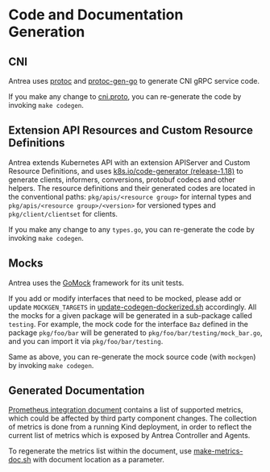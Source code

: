 # Code and Documentation Generation

## CNI

Antrea uses [protoc](https://github.com/protocolbuffers/protobuf) and [protoc-gen-go](
https://github.com/golang/protobuf) to generate CNI gRPC service code. 

If you make any change to [cni.proto](/pkg/apis/cni/v1beta1/cni.proto), you can
re-generate the code by invoking `make codegen`.

## Extension API Resources and Custom Resource Definitions

Antrea extends Kubernetes API with an extension APIServer and Custom Resource Definitions, and uses
[k8s.io/code-generator (release-1.18)](https://github.com/kubernetes/code-generator/tree/release-1.18) to generate
clients, informers, conversions, protobuf codecs and other helpers. The resource definitions and their generated codes
are located in the conventional paths: `pkg/apis/<resource group>` for internal types and
`pkg/apis/<resource group>/<version>` for versioned types and `pkg/client/clientset` for clients.

If you make any change to any `types.go`, you can re-generate the code by invoking `make codegen`.

## Mocks

Antrea uses the [GoMock](https://github.com/golang/mock) framework for its unit tests.

If you add or modify interfaces that need to be mocked, please add or update `MOCKGEN_TARGETS` in
[update-codegen-dockerized.sh](/hack/update-codegen-dockerized.sh) accordingly. All the mocks for a given package will be
generated in a sub-package called `testing`. For example, the mock code for the interface `Baz` defined in the package
`pkg/foo/bar` will be generated to `pkg/foo/bar/testing/mock_bar.go`, and you can import it via `pkg/foo/bar/testing`.

Same as above, you can re-generate the mock source code (with `mockgen`) by invoking `make codegen`.

## Generated Documentation

[Prometheus integration document](../prometheus-integration.md) contains a list
of supported metrics, which could be affected by third party component
changes. The collection of metrics is done from a running Kind deployment, in
order to reflect the current list of metrics which is exposed by Antrea
Controller and Agents.

To regenerate the metrics list within the document, use [make-metrics-doc.sh](/hack/make-metrics-doc.sh)
with document location as a parameter.
